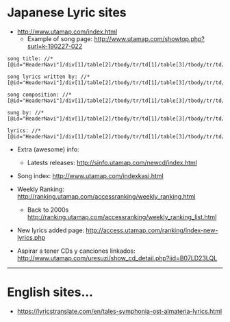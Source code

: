 
# Japanese Lyric sites

- http://www.utamap.com/index.html
  - Example of song page: http://www.utamap.com/showtop.php?surl=k-190227-022
 ```
 song title: //*[@id="HeaderNavi"]/div[1]/table[2]/tbody/tr/td[1]/table[3]/tbody/tr/td/table/tbody/tr[2]/td
 
 song lyrics written by: //*[@id="HeaderNavi"]/div[1]/table[2]/tbody/tr/td[1]/table[3]/tbody/tr/td/table/tbody/tr[3]/td/table/tbody/tr[1]/td[2]
 
 song composition: //*[@id="HeaderNavi"]/div[1]/table[2]/tbody/tr/td[1]/table[3]/tbody/tr/td/table/tbody/tr[3]/td/table/tbody/tr[2]/td[2]
 
 sung by: //*[@id="HeaderNavi"]/div[1]/table[2]/tbody/tr/td[1]/table[3]/tbody/tr/td/table/tbody/tr[3]/td/table/tbody/tr[3]/td[2]
 
lyrics: //*[@id="HeaderNavi"]/div[1]/table[2]/tbody/tr/td[1]/table[3]/tbody/tr/td/table/tbody/tr[4]/td
 ```
 - Extra (awesome) info: 
    - Latests releases: http://sinfo.utamap.com/newcd/index.html
    
 - Song index: http://www.utamap.com/indexkasi.html   
 
 - Weekly Ranking: http://ranking.utamap.com/accessranking/weekly_ranking.html
    - Back to 2000s http://ranking.utamap.com/accessranking/weekly_ranking_list.html
    
 - New lyrics added page: http://access.utamap.com/ranking/index-new-lyrics.php
 
 - Aspirar a tener CDs y canciones linkados: http://www.utamap.com/uresuzi/show_cd_detail.php?iid=B07LD23LQL
    
    
---


# English sites... 

- https://lyricstranslate.com/en/tales-symphonia-ost-almateria-lyrics.html

